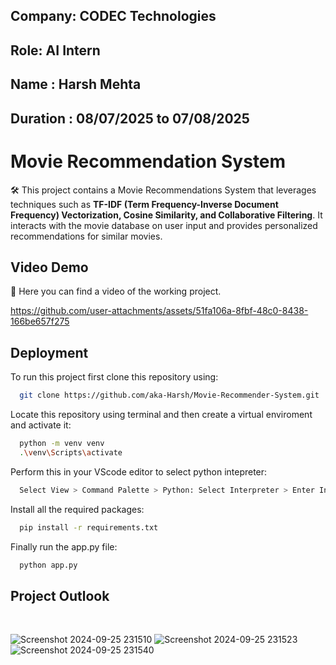 ## Company: CODEC Technologies

## Role: AI Intern

## Name : Harsh Mehta

## Duration   : 08/07/2025 to 07/08/2025

# Movie Recommendation System 

🛠️ This project contains a Movie Recommendations System that leverages techniques such as **TF-IDF (Term Frequency-Inverse Document Frequency) Vectorization, Cosine Similarity, and Collaborative Filtering**. It interacts with the movie database on user input and provides personalized recommendations for similar movies. <br>

## Video Demo
🎥 Here you can find a video of the working project.

https://github.com/user-attachments/assets/51fa106a-8fbf-48c0-8438-166be657f275



## Deployment

To run this project first clone this repository using:

```bash
  git clone https://github.com/aka-Harsh/Movie-Recommender-System.git
```
Locate this repository using terminal and then create a virtual enviroment and activate it:

```bash
  python -m venv venv
  .\venv\Scripts\activate
```
Perform this in your VScode editor to select python intepreter:
```bash
  Select View > Command Palette > Python: Select Interpreter > Enter Interpreter path > venv > Script > python.exe
```

Install all the required packages:
```bash
  pip install -r requirements.txt
```

Finally run the app.py file:
```bash
  python app.py
```


## Project Outlook
<br>

![Screenshot 2024-09-25 231510](https://github.com/user-attachments/assets/599fab5c-66ca-4b23-8cb5-ee1eba20f03f)
![Screenshot 2024-09-25 231523](https://github.com/user-attachments/assets/a023f768-897a-4b43-b676-ea186e492b0c)
![Screenshot 2024-09-25 231540](https://github.com/user-attachments/assets/6dd596e5-1295-4cd9-b87d-c43a88b7ca22)
